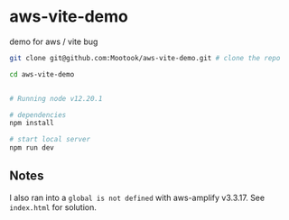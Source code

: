 # aws-vite-demo
demo for aws / vite bug

```bash
git clone git@github.com:Mootook/aws-vite-demo.git # clone the repo

cd aws-vite-demo


# Running node v12.20.1

# dependencies
npm install

# start local server
npm run dev 
```

## Notes

I also ran into a `global is not defined` with aws-amplify v3.3.17.
See `index.html` for solution.
